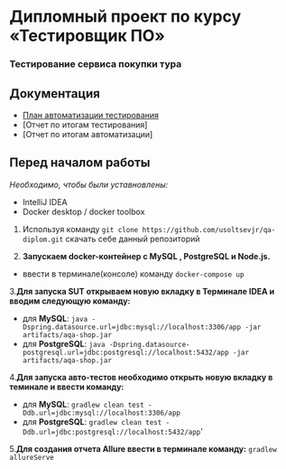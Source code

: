# Дипломный проект по курсу «Тестировщик ПО»

### Тестирование сервиса покупки тура

## Документация
- [План автоматизации тестирования](https://github.com/usoltsevjr/qa-diplom/blob/master/Plan.md)
- [Отчет по итогам тестирования]
- [Отчет по итогам автоматизации]

## Перед началом работы
*Необходимо, чтобы были уставновлены:*
- IntelliJ IDEA
- Docker desktop / docker toolbox
1. Используя команду `git clone https://github.com/usoltsevjr/qa-diplom.git` скачать себе данный репозиторий

2. **Запускаем docker-контейнер с MySQL , PostgreSQL и Node.js.**
- ввести в терминале(консоле) команду `docker-compose up`

3.**Для запуска SUT открываем новую вкладку в Терминале IDEA и вводим следующую команду:**
- для **MySQL**:
`java -Dspring.datasource.url=jdbc:mysql://localhost:3306/app -jar artifacts/aqa-shop.jar`
- для **PostgreSQL**:
`java -Dspring.datasource-postgresql.url=jdbc:postgresql://localhost:5432/app -jar artifacts/aqa-shop.jar`
 
 4.**Для запуска авто-тестов необходимо открыть новую вкладку в теминале и ввести команду:**
 - для **MySQL**: `gradlew clean test -Ddb.url=jdbc:mysql://localhost:3306/app`
 - для **PostgreSQL**: `gradlew clean test -Ddb.url=jdbc:postgresql://localhost:5432/app`'
 
 5.**Для создания отчета Allure ввести в терминале команду:**
 `gradlew allureServe`
 